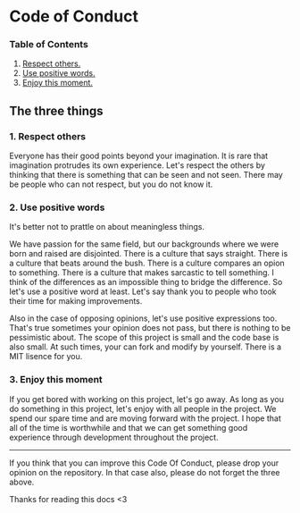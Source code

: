 # Code of Conduct

### Table of Contents
1. <a href="#1-respect-others">Respect others.</a>
2. <a href="#2-use-positive-words">Use positive words.</a>
3. <a href="#3-enjoy-this-moment">Enjoy this moment.</a>

## The three things

### 1. Respect others
Everyone has their good points beyond your imagination. It is rare that imagination protrudes its own experience. Let's respect the others by thinking that there is something that can be seen and not seen. There may be people who can not respect, but you do not know it.

### 2. Use positive words
It's better not to prattle on about meaningless things.


We have passion for the same field, but our backgrounds where we were born and raised are disjointed. There is a culture that says straight. There is a culture that beats around the bush. There is a culture compares an opion to something. There is a culture that makes sarcastic to tell something. I think of the differences as an impossible thing to bridge the difference. So let's use a positive word at least. Let's say thank you to people who took their time for making improvements.


Also in the case of opposing opinions, let's use positive expressions too. That's true sometimes your opinion does not pass, but there is nothing to be pessimistic about. The scope of this project is small and the code base is also small. At such 
times, your can fork and modify by yourself. There is a MIT lisence for you.

### 3. Enjoy this moment
If you get bored with working on this project, let's go away. As long as you do something in this project, let's enjoy with all people in the project. We spend our spare time and are moving forward with the project. I hope that all of the time is worthwhile and that we can get something good experience through development throughout the project.

---
If you think that you can improve this Code Of Conduct, please drop your opinion on the repository. In that case also, please do not forget the three above.

Thanks for reading this docs <3


